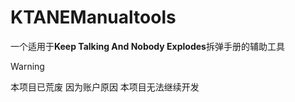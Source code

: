 # KTANEManualtools
一个适用于**Keep Talking And Nobody Explodes**拆弹手册的辅助工具

> [!WARNING]
> 本项目已荒废
> 因为账户原因 本项目无法继续开发
